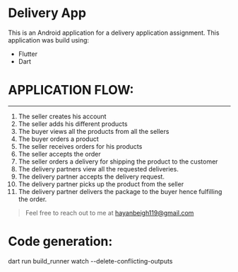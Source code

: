 # Delivery App

This is an Android application for a delivery application assignment. This application was build using:

- Flutter
- Dart

# APPLICATION FLOW:

---

1. The seller creates his account
2. The seller adds his different products
3. The buyer views all the products from all the sellers
4. The buyer orders a product
5. The seller receives orders for his products
6. The seller accepts the order
7. The seller orders a delivery for shipping the product to the customer
8. The delivery partners view all the requested deliveries.
9. The delivery partner accepts the delivery request.
10. The delivery partner picks up the product from the seller
11. The delivery partner delivers the package to the buyer hence fulfilling the order.

> Feel free to reach out to me at hayanbeigh119@gmail.com

# Code generation:

dart run build_runner watch --delete-conflicting-outputs
